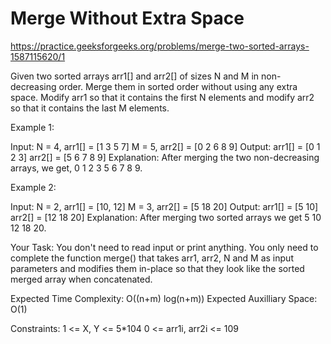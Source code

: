 # Merge Without Extra Space

https://practice.geeksforgeeks.org/problems/merge-two-sorted-arrays-1587115620/1




Given two sorted arrays arr1[] and arr2[] of sizes N and M in non-decreasing order. Merge them in sorted order without using any extra space. Modify arr1 so that it contains the first N elements and modify arr2 so that it contains the last M elements. 
 

Example 1:

Input: 
N = 4, arr1[] = [1 3 5 7] 
M = 5, arr2[] = [0 2 6 8 9]
Output: 
arr1[] = [0 1 2 3]
arr2[] = [5 6 7 8 9]
Explanation: After merging the two 
non-decreasing arrays, we get, 
0 1 2 3 5 6 7 8 9.
 

Example 2:

Input: 
N = 2, arr1[] = [10, 12] 
M = 3, arr2[] = [5 18 20]
Output: 
arr1[] = [5 10]
arr2[] = [12 18 20]
Explanation: After merging two sorted arrays 
we get 5 10 12 18 20.

Your Task:
You don't need to read input or print anything. You only need to complete the function merge() that takes arr1, arr2, N and M as input parameters and modifies them in-place so that they look like the sorted merged array when concatenated.


Expected Time Complexity:  O((n+m) log(n+m))
Expected Auxilliary Space: O(1)
 

Constraints:
1 <= X, Y <= 5*104
0 <= arr1i, arr2i <= 109
